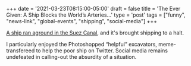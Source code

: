 +++
date = '2021-03-23T08:15:00-05:00'
draft = false
title = 'The Ever Given: A Ship Blocks the World’s Arteries...'
type = 'post'
tags = ["funny", "news-link", "global-events", "shipping", "social-media"]
+++

[A ship ran aground in the Suez Canal](https://www.cnn.com/2021/03/24/middleeast/suez-canal-container-ship-intl-hnk/index.html), and it's brought shipping to a halt. <br />

I particularly enjoyed the Photoshopped “helpful” excavators, meme-transfereed to help the poor ship on Twitter.  Social media remains undefeated in calling-out the absurdity of a situation. 
